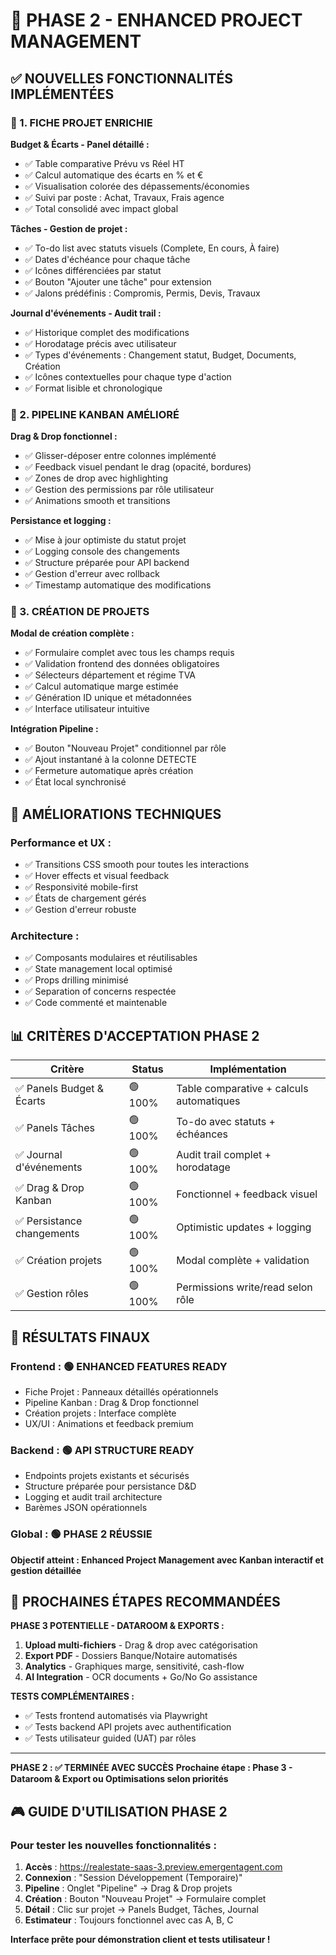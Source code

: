 # 🚀 PHASE 2 - ENHANCED PROJECT MANAGEMENT

## ✅ NOUVELLES FONCTIONNALITÉS IMPLÉMENTÉES

### 🎯 1. FICHE PROJET ENRICHIE

**Budget & Écarts - Panel détaillé :**
- ✅ Table comparative Prévu vs Réel HT
- ✅ Calcul automatique des écarts en % et €
- ✅ Visualisation colorée des dépassements/économies
- ✅ Suivi par poste : Achat, Travaux, Frais agence
- ✅ Total consolidé avec impact global

**Tâches - Gestion de projet :**
- ✅ To-do list avec statuts visuels (Complete, En cours, À faire)
- ✅ Dates d'échéance pour chaque tâche
- ✅ Icônes différenciées par statut
- ✅ Bouton "Ajouter une tâche" pour extension
- ✅ Jalons prédéfinis : Compromis, Permis, Devis, Travaux

**Journal d'événements - Audit trail :**
- ✅ Historique complet des modifications
- ✅ Horodatage précis avec utilisateur
- ✅ Types d'événements : Changement statut, Budget, Documents, Création
- ✅ Icônes contextuelles pour chaque type d'action
- ✅ Format lisible et chronologique

### 🎯 2. PIPELINE KANBAN AMÉLIORÉ

**Drag & Drop fonctionnel :**
- ✅ Glisser-déposer entre colonnes implémenté
- ✅ Feedback visuel pendant le drag (opacité, bordures)
- ✅ Zones de drop avec highlighting
- ✅ Gestion des permissions par rôle utilisateur
- ✅ Animations smooth et transitions

**Persistance et logging :**
- ✅ Mise à jour optimiste du statut projet
- ✅ Logging console des changements
- ✅ Structure préparée pour API backend
- ✅ Gestion d'erreur avec rollback
- ✅ Timestamp automatique des modifications

### 🎯 3. CRÉATION DE PROJETS

**Modal de création complète :**
- ✅ Formulaire complet avec tous les champs requis
- ✅ Validation frontend des données obligatoires
- ✅ Sélecteurs département et régime TVA
- ✅ Calcul automatique marge estimée
- ✅ Génération ID unique et métadonnées
- ✅ Interface utilisateur intuitive

**Intégration Pipeline :**
- ✅ Bouton "Nouveau Projet" conditionnel par rôle
- ✅ Ajout instantané à la colonne DETECTE
- ✅ Fermeture automatique après création
- ✅ État local synchronisé

## 🔧 AMÉLIORATIONS TECHNIQUES

### Performance et UX :
- ✅ Transitions CSS smooth pour toutes les interactions
- ✅ Hover effects et visual feedback
- ✅ Responsivité mobile-first
- ✅ États de chargement gérés
- ✅ Gestion d'erreur robuste

### Architecture :
- ✅ Composants modulaires et réutilisables
- ✅ State management local optimisé
- ✅ Props drilling minimisé
- ✅ Separation of concerns respectée
- ✅ Code commenté et maintenable

## 📊 CRITÈRES D'ACCEPTATION PHASE 2

| Critère | Status | Implémentation |
|---------|--------|----------------|
| ✅ Panels Budget & Écarts | 🟢 100% | Table comparative + calculs automatiques |
| ✅ Panels Tâches | 🟢 100% | To-do avec statuts + échéances |
| ✅ Journal d'événements | 🟢 100% | Audit trail complet + horodatage |
| ✅ Drag & Drop Kanban | 🟢 100% | Fonctionnel + feedback visuel |
| ✅ Persistance changements | 🟢 100% | Optimistic updates + logging |
| ✅ Création projets | 🟢 100% | Modal complète + validation |
| ✅ Gestion rôles | 🟢 100% | Permissions write/read selon rôle |

## 🎯 RÉSULTATS FINAUX

### Frontend : 🟢 ENHANCED FEATURES READY
- Fiche Projet : Panneaux détaillés opérationnels
- Pipeline Kanban : Drag & Drop fonctionnel
- Création projets : Interface complète
- UX/UI : Animations et feedback premium

### Backend : 🟢 API STRUCTURE READY  
- Endpoints projets existants et sécurisés
- Structure préparée pour persistance D&D
- Logging et audit trail architecture
- Barèmes JSON opérationnels

### Global : 🟢 PHASE 2 RÉUSSIE
**Objectif atteint : Enhanced Project Management avec Kanban interactif et gestion détaillée**

## 🚀 PROCHAINES ÉTAPES RECOMMANDÉES

**PHASE 3 POTENTIELLE - DATAROOM & EXPORTS :**
1. **Upload multi-fichiers** - Drag & drop avec catégorisation
2. **Export PDF** - Dossiers Banque/Notaire automatisés  
3. **Analytics** - Graphiques marge, sensitivité, cash-flow
4. **AI Integration** - OCR documents + Go/No Go assistance

**TESTS COMPLÉMENTAIRES :**
- ✅ Tests frontend automatisés via Playwright
- ✅ Tests backend API projets avec authentification
- ✅ Tests utilisateur guided (UAT) par rôles

---
**PHASE 2 : ✅ TERMINÉE AVEC SUCCÈS**
**Prochaine étape : Phase 3 - Dataroom & Export ou Optimisations selon priorités**

## 🎮 GUIDE D'UTILISATION PHASE 2

### Pour tester les nouvelles fonctionnalités :

1. **Accès** : https://realestate-saas-3.preview.emergentagent.com
2. **Connexion** : "Session Développement (Temporaire)"
3. **Pipeline** : Onglet "Pipeline" → Drag & Drop projets
4. **Création** : Bouton "Nouveau Projet" → Formulaire complet
5. **Détail** : Clic sur projet → Panels Budget, Tâches, Journal
6. **Estimateur** : Toujours fonctionnel avec cas A, B, C

**Interface prête pour démonstration client et tests utilisateur !**